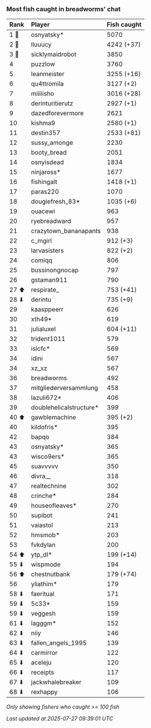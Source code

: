 ### Most fish caught in breadworms' chat

| Rank  | Player                  | Fish caught |
|:------|:------------------------|:------------|
| 1 🥇  | osnyatsky*              | 5070        |
| 2 🥈  | lluuucy                 | 4242 (+37)  |
| 3 🥉  | sicklymaidrobot         | 3850        |
| 4     | puzzlow                 | 3760        |
| 5     | leanmeister             | 3255 (+16)  |
| 6     | qu4ttromila             | 3127 (+2)   |
| 7     | miiiiisho               | 3016 (+28)  |
| 8     | derinturitierutz        | 2927 (+1)   |
| 9     | dazedforevermore        | 2621        |
| 10    | kishma9                 | 2580 (+1)   |
| 11    | destin357               | 2533 (+81)  |
| 12    | sussy_amonge            | 2230        |
| 13    | booty_bread             | 2051        |
| 14    | osnyisdead              | 1834        |
| 15    | ninjaross*              | 1677        |
| 16    | fishingalt              | 1418 (+1)   |
| 17    | paras220                | 1070        |
| 18    | dougiefresh_83*         | 1035 (+6)   |
| 19    | ouacewi                 | 963         |
| 20    | ryebreadward            | 957         |
| 21    | crazytown_bananapants   | 938         |
| 22    | c_mgirl                 | 912 (+3)    |
| 23    | larvasisters            | 822 (+2)    |
| 24    | comiqq                  | 806         |
| 25    | bussinongnocap          | 797         |
| 26    | gstaman911              | 790         |
| 27 ⬆  | respirate_              | 753 (+41)   |
| 28 ⬇  | derintu                 | 735 (+9)    |
| 29    | kaasppeerr              | 626         |
| 30    | xth49*                  | 619         |
| 31    | julialuxel              | 604 (+11)   |
| 32    | trident1011             | 579         |
| 33    | islcfc*                 | 569         |
| 34    | idini                   | 567         |
| 34    | xz_xz                   | 567         |
| 36    | breadworms              | 492         |
| 37    | mitgliederversammlung   | 458         |
| 38    | lazuli672*              | 406         |
| 39    | doublehelicalstructure* | 399         |
| 40 ⬆  | gawblemachine           | 395 (+2)    |
| 40    | kildofris*              | 395         |
| 42    | bapqo                   | 384         |
| 43    | osnyatsky*              | 365         |
| 43    | wisco9ers*              | 365         |
| 45    | suavvvvv                | 350         |
| 46    | divra__                 | 318         |
| 47    | realtechnine            | 302         |
| 48    | crinche*                | 284         |
| 49    | houseofleaves*          | 270         |
| 50    | supibot                 | 241         |
| 51    | vaiastol                | 213         |
| 52    | hmsmob*                 | 203         |
| 53    | fvkdylan                | 200         |
| 54 ⬆  | ytp_dl*                 | 199 (+14)   |
| 55 ⬇  | wispmode                | 194         |
| 56 ⬆  | chestnutbank            | 179 (+74)   |
| 56    | yliathim*               | 179         |
| 58 ⬇  | faeritual               | 171         |
| 59 ⬇  | 5c33*                   | 159         |
| 59 ⬇  | veggesh                 | 159         |
| 61 ⬇  | lagggm*                 | 152         |
| 62 ⬇  | niiy                    | 146         |
| 63 ⬇  | fallen_angels_1995      | 139         |
| 64 ⬇  | carmirror               | 122         |
| 65 ⬇  | aceleju                 | 120         |
| 66 ⬇  | receipts                | 117         |
| 67 ⬇  | jackwhalebreaker        | 109         |
| 68 ⬇  | rexhappy                | 106         |

_Only showing fishers who caught >= 100 fish_

_Last updated at 2025-07-27 09:39:01 UTC_
